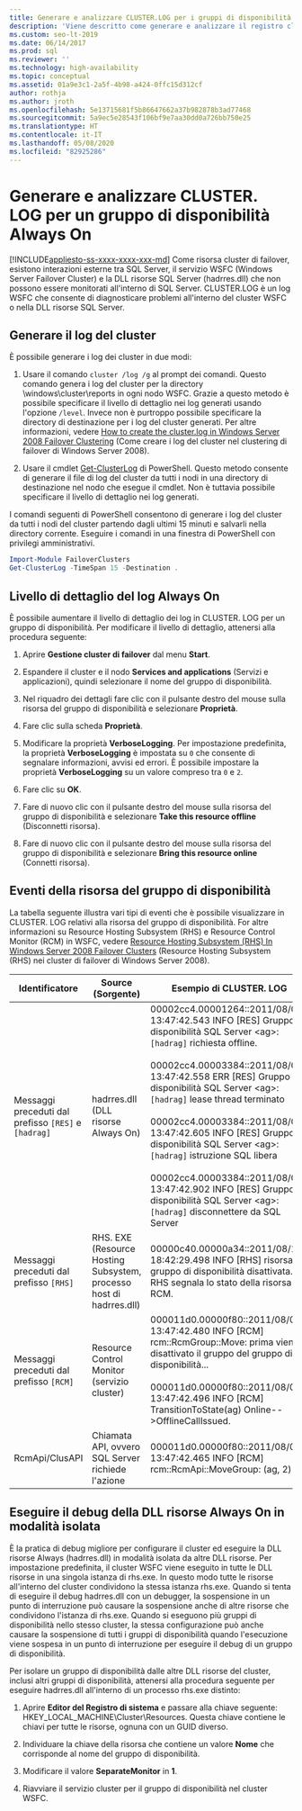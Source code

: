 ```yaml
---
title: Generare e analizzare CLUSTER.LOG per i gruppi di disponibilità
description: 'Viene descritto come generare e analizzare il registro cluster per un gruppo di disponibilità Always On. '
ms.custom: seo-lt-2019
ms.date: 06/14/2017
ms.prod: sql
ms.reviewer: ''
ms.technology: high-availability
ms.topic: conceptual
ms.assetid: 01a9e3c1-2a5f-4b98-a424-0ffc15d312cf
author: rothja
ms.author: jroth
ms.openlocfilehash: 5e13715681f5b86647662a37b982878b3ad77468
ms.sourcegitcommit: 5a9ec5e28543f106bf9e7aa30dd0a726bb750e25
ms.translationtype: HT
ms.contentlocale: it-IT
ms.lasthandoff: 05/08/2020
ms.locfileid: "82925286"
---
```

# <a name="generate-and-analyze-the-clusterlog-for-an-always-on-availability-group"></a>Generare e analizzare CLUSTER. LOG per un gruppo di disponibilità Always On
[!INCLUDE[appliesto-ss-xxxx-xxxx-xxx-md](../../../includes/appliesto-ss-xxxx-xxxx-xxx-md.md)]
  Come risorsa cluster di failover, esistono interazioni esterne tra SQL Server, il servizio WSFC (Windows Server Failover Cluster) e la DLL risorse SQL Server (hadrres.dll) che non possono essere monitorati all'interno di SQL Server. CLUSTER.LOG è un log WSFC che consente di diagnosticare problemi all'interno del cluster WSFC o nella DLL risorse SQL Server. 
  
## <a name="generate-cluster-log"></a>Generare il log del cluster  
 È possibile generare i log dei cluster in due modi:  
  
1.  Usare il comando `cluster /log /g` al prompt dei comandi. Questo comando genera i log del cluster per la directory \windows\cluster\reports in ogni nodo WSFC. Grazie a questo metodo è possibile specificare il livello di dettaglio nei log generati usando l'opzione `/level`. Invece non è purtroppo possibile specificare la directory di destinazione per i log del cluster generati. Per altre informazioni, vedere [How to create the cluster.log in Windows Server 2008 Failover Clustering](https://techcommunity.microsoft.com/t5/failover-clustering/how-to-create-the-cluster-log-in-windows-server-2008-failover/ba-p/371283) (Come creare i log del cluster nel clustering di failover di Windows Server 2008).  
  
2.  Usare il cmdlet [Get-ClusterLog](https://technet.microsoft.com/library/ee461045.aspx) di PowerShell. Questo metodo consente di generare il file di log del cluster da tutti i nodi in una directory di destinazione nel nodo che esegue il cmdlet. Non è tuttavia possibile specificare il livello di dettaglio nei log generati.  
  
 I comandi seguenti di PowerShell consentono di generare i log del cluster da tutti i nodi del cluster partendo dagli ultimi 15 minuti e salvarli nella directory corrente. Eseguire i comandi in una finestra di PowerShell con privilegi amministrativi.  
  
```powershell  
Import-Module FailoverClusters   
Get-ClusterLog -TimeSpan 15 -Destination .  
```  
  
## <a name="always-on-log-verbosity"></a>Livello di dettaglio del log Always On  
 È possibile aumentare il livello di dettaglio dei log in CLUSTER. LOG per un gruppo di disponibilità. Per modificare il livello di dettaglio, attenersi alla procedura seguente:  
  
1.  Aprire **Gestione cluster di failover** dal menu **Start**.  
  
2.  Espandere il cluster e il nodo **Services and applications** (Servizi e applicazioni), quindi selezionare il nome del gruppo di disponibilità.  
  
3.  Nel riquadro dei dettagli fare clic con il pulsante destro del mouse sulla risorsa del gruppo di disponibilità e selezionare **Proprietà**.  
  
4.  Fare clic sulla scheda **Proprietà**.  
  
5.  Modificare la proprietà **VerboseLogging**. Per impostazione predefinita, la proprietà **VerboseLogging** è impostata su `0` che consente di segnalare informazioni, avvisi ed errori. È possibile impostare la proprietà **VerboseLogging** su un valore compreso tra `0` e `2`.  
  
6.  Fare clic su **OK**.  
  
7.  Fare di nuovo clic con il pulsante destro del mouse sulla risorsa del gruppo di disponibilità e selezionare **Take this resource offline** (Disconnetti risorsa).  
  
8.  Fare di nuovo clic con il pulsante destro del mouse sulla risorsa del gruppo di disponibilità e selezionare **Bring this resource online** (Connetti risorsa).  
  
## <a name="availability-group-resource-events"></a>Eventi della risorsa del gruppo di disponibilità  
 La tabella seguente illustra vari tipi di eventi che è possibile visualizzare in CLUSTER. LOG relativi alla risorsa del gruppo di disponibilità. For altre informazioni su Resource Hosting Subsystem (RHS) e Resource Control Monitor (RCM) in WSFC, vedere [Resource Hosting Subsystem (RHS) In Windows Server 2008 Failover Clusters](https://blogs.technet.com/b/askcore/archive/2009/11/23/resource-hosting-subsystem-rhs-in-windows-server-2008-failover-clusters.aspx) (Resource Hosting Subsystem (RHS) nei cluster di failover di Windows Server 2008).  
  
|Identificatore|Source (Sorgente)|Esempio di CLUSTER. LOG|  
|----------------|------------|------------------------------|  
|Messaggi preceduti dal prefisso `[RES]` e `[hadrag]`|hadrres.dll (DLL risorse Always On)|00002cc4.00001264::2011/08/05-13:47:42.543 INFO  [RES] Gruppo di disponibilità SQL Server \<ag>: `[hadrag]` richiesta offline.<br /><br /> 00002cc4.00003384::2011/08/05-13:47:42.558 ERR   [RES] Gruppo di disponibilità SQL Server \<ag>: `[hadrag]` lease thread terminato<br /><br /> 00002cc4.00003384::2011/08/05-13:47:42.605 INFO  [RES] Gruppo di disponibilità SQL Server \<ag>: `[hadrag]` istruzione SQL libera<br /><br /> 00002cc4.00003384::2011/08/05-13:47:42.902 INFO  [RES] Gruppo di disponibilità SQL Server \<ag>: `[hadrag]` disconnettere da SQL Server|  
|Messaggi preceduti dal prefisso `[RHS]`|RHS. EXE (Resource Hosting Subsystem, processo host di hadrres.dll)|00000c40.00000a34::2011/08/10-18:42:29.498 INFO  [RHS] risorsa gruppo di disponibilità disattivata. RHS segnala lo stato della risorsa a RCM.|  
|Messaggi preceduti dal prefisso `[RCM]`|Resource Control Monitor (servizio cluster)|000011d0.00000f80::2011/08/05-13:47:42.480 INFO  [RCM] rcm::RcmGroup::Move: prima viene disattivato il gruppo del gruppo di disponibilità...<br /><br /> 000011d0.00000f80::2011/08/05-13:47:42.496 INFO  [RCM] TransitionToState(ag) Online-->OfflineCallIssued.|  
|RcmApi/ClusAPI|Chiamata API, ovvero SQL Server richiede l'azione|000011d0.00000f80::2011/08/05-13:47:42.465 INFO  [RCM] rcm::RcmApi::MoveGroup: (ag, 2)|  
  
## <a name="debug-always-on-resource-dll-in-isolation"></a>Eseguire il debug della DLL risorse Always On in modalità isolata  
 È la pratica di debug migliore per configurare il cluster ed eseguire la DLL risorse Always (hadrres.dll) in modalità isolata da altre DLL risorse. Per impostazione predefinita, il cluster WSFC viene eseguito in tutte le DLL risorse in una singola istanza di rhs.exe. In questo modo tutte le risorse all'interno del cluster condividono la stessa istanza rhs.exe. Quando si tenta di eseguire il debug hadrres.dll con un debugger, la sospensione in un punto di interruzione può causare la sospensione anche di altre risorse che condividono l'istanza di rhs.exe. Quando si eseguono più gruppi di disponibilità nello stesso cluster, la stessa configurazione può anche causare la sospensione di tutti i gruppi di disponibilità quando l'esecuzione viene sospesa in un punto di interruzione per eseguire il debug di un gruppo di disponibilità.  
  
 Per isolare un gruppo di disponibilità dalle altre DLL risorse del cluster, inclusi altri gruppi di disponibilità, attenersi alla procedura seguente per eseguire hadrres.dll all'interno di un processo rhs.exe distinto:  
  
1.  Aprire **Editor del Registro di sistema** e passare alla chiave seguente: HKEY_LOCAL_MACHINE\Cluster\Resources. Questa chiave contiene le chiavi per tutte le risorse, ognuna con un GUID diverso.  
  
2.  Individuare la chiave della risorsa che contiene un valore **Nome** che corrisponde al nome del gruppo di disponibilità.  
  
3.  Modificare il valore **SeparateMonitor** in **1**.  
  
4.  Riavviare il servizio cluster per il gruppo di disponibilità nel cluster WSFC.  
  
  
